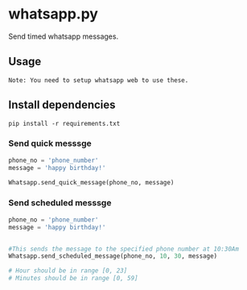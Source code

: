 # whatsapp.py

Send timed whatsapp messages.

## Usage

`Note: You need to setup whatsapp web to use these.`

## Install dependencies

`pip install -r requirements.txt`

### Send quick messsge

```python
phone_no = 'phone_number'
message = 'happy birthday!'

Whatsapp.send_quick_message(phone_no, message)
```

### Send scheduled messsge

```python
phone_no = 'phone_number'
message = 'happy birthday!'


#This sends the message to the specified phone number at 10:30Am
Whatsapp.send_scheduled_message(phone_no, 10, 30, message)

# Hour should be in range [0, 23]
# Minutes should be in range [0, 59]
```
